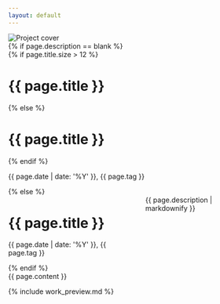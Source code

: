 ```yaml
---
layout: default
---
```

<div class="container is-fluid mb-6">
    <img src="{{ page.preview }}" class="banner" alt="Project cover"/> 
    <div class="block">
    {% if page.description == blank %}
        <div class="columns">
          <div class="column">
            {% if page.title.size > 12 %}
             <h1 class="title no-wrap is-size-3-mobile is-size-2-touch">{{ page.title }}</h1>
            {% else %}
             <h1 class="title is-size-3-mobile is-size-2-touch">{{ page.title }}</h1>
            {% endif %}
            <p class="project-date">{{ page.date | date: '%Y' }}, {{ page.tag }}</p>
          </div>
        </div>
    {% else %}
    <div class="columns">
          <div class="column is-one-third">
            <h1 class="title is-size-3-mobile is-size-2-touch">{{ page.title }}</h1>
            <p class="project-date">{{ page.date | date: '%Y' }}, {{ page.tag }}</p>
          </div>
          <div class="column is-offset-2 ">
            <div class="description">{{ page.description | markdownify }}</div> 
          </div>
        </div>
    {% endif %}
    </div>
    <div class="container is-fluid block">
        <div class="content">
      {{ page.content }}
        </div>
    </div>
</div>

{% include work_preview.md %}